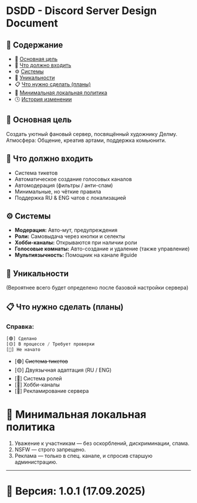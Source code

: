 # DSDD - Discord Server Design Document

## 📑 Содержание
- 🎯 [Основная цель](#-основная-цель)
- 📌 [Что должно входить](#-что-должно-входить)
- ⚙️ [Системы](#️-системы)
- 🌟 [Уникальности](#-уникальности)
- 📋 [Что нужно сделать (планы)](#-что-нужно-сделать-планы)
- 📜 [Минимальная локальная политика](#-минимальная-локальная-политика)
- 🕓 [История изменении](#-история-изменений)

## 🎯 Основная цель
Создать уютный фановый сервер, посвящённый художнику Делму.
Атмосфера: Общение, креатив артами, поддержка комьюнити.

## 📌 Что должно входить
- Система тикетов
- Автоматическое создание голосовых каналов
- Автомодерация (фильтры / анти-спам)
- Минимальные, но чёткие правила
- Поддержка RU & ENG чатов с локализацией

## ⚙️ Системы
- **Модерация:** Авто-мут, предупреждения
- **Роли:** Самовыдача через кнопки и селекты
- **Хобби-каналы:** Открываются при наличии роли
- **Голосовые комнаты:** Авто-создание и удаление (также управление)
- **Мультиязычность:** Помощник на канале #guide

## 🌟 Уникальности
(Вероятнее всего будет определено после базовой настройки сервера)

## 📋 Что нужно сделать (планы)
### Справка:
```js
[🟢] Сделано
[🟡] В процессе / Требует проверки
[🔴] Не начато
```
- [🟢] ~~Система тикетов~~
- [🟡] Двуязычная адаптация (RU / ENG)
- [🔴] Система ролей
- [🔴] Хобби-каналы
- [🔴] Рекламирование сервера

# 📜 Минимальная локальная политика
1. Уважение к участникам — без оскорблений, дискриминации, спама.
2. NSFW — строго запрещено.
3. Реклама — только в спец. канале, и спросив старшую администрацию.

---

# 📌 Версия: 1.0.1 (17.09.2025)



